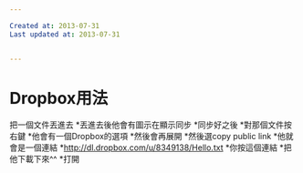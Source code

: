 ```yaml
---

Created at: 2013-07-31
Last updated at: 2013-07-31


---
```


# Dropbox用法


把一個文件丟進去
\*丟進去後他會有圖示在顯示同步
\*同步好之後
\*對那個文件按右鍵
\*他會有一個Dropbox的選項
\*然後會再展開
\*然後選copy public link
\*他就會是一個連結
\*http://dl.dropbox.com/u/8349138/Hello.txt
\*你按這個連結
\*把他下載下來^^
\*打開

